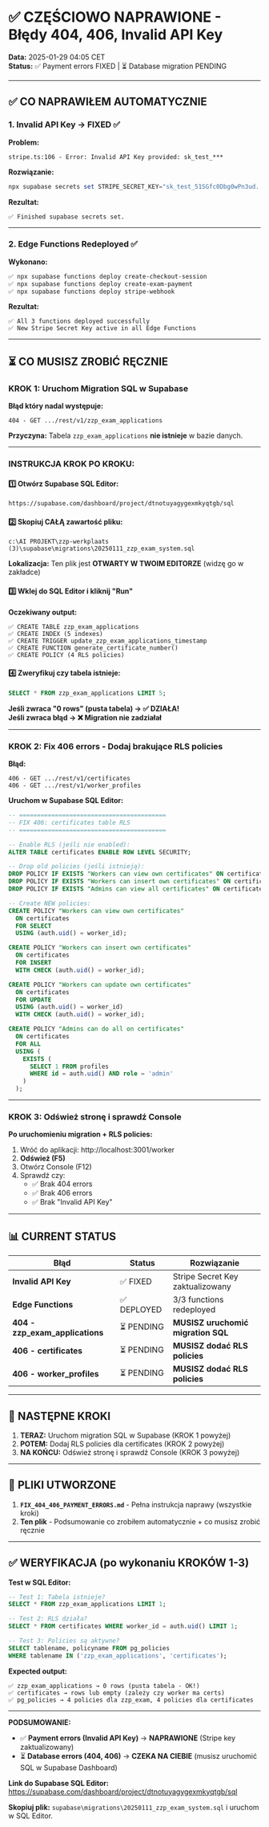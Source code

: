 # ✅ CZĘŚCIOWO NAPRAWIONE - Błędy 404, 406, Invalid API Key

**Data:** 2025-01-29 04:05 CET  
**Status:** ✅ Payment errors FIXED | ⏳ Database migration PENDING

---

## ✅ CO NAPRAWIŁEM AUTOMATYCZNIE

### 1. **Invalid API Key → FIXED ✅**

**Problem:**
```
stripe.ts:106 - Error: Invalid API Key provided: sk_test_***
```

**Rozwiązanie:**
```powershell
npx supabase secrets set STRIPE_SECRET_KEY="sk_test_51SGfc0Dbg0wPn3ud..."
```

**Rezultat:**
```
✅ Finished supabase secrets set.
```

---

### 2. **Edge Functions Redeployed ✅**

**Wykonano:**
```powershell
✅ npx supabase functions deploy create-checkout-session
✅ npx supabase functions deploy create-exam-payment  
✅ npx supabase functions deploy stripe-webhook
```

**Rezultat:**
```
✅ All 3 functions deployed successfully
✅ New Stripe Secret Key active in all Edge Functions
```

---

## ⏳ CO MUSISZ ZROBIĆ RĘCZNIE

### KROK 1: Uruchom Migration SQL w Supabase

**Błąd który nadal występuje:**
```
404 - GET .../rest/v1/zzp_exam_applications
```

**Przyczyna:**
Tabela `zzp_exam_applications` **nie istnieje** w bazie danych.

---

### **INSTRUKCJA KROK PO KROKU:**

#### 1️⃣ Otwórz Supabase SQL Editor:
```
https://supabase.com/dashboard/project/dtnotuyagygexmkyqtgb/sql
```

#### 2️⃣ Skopiuj CAŁĄ zawartość pliku:
```
c:\AI PROJEKT\zzp-werkplaats (3)\supabase\migrations\20250111_zzp_exam_system.sql
```

**Lokalizacja:** Ten plik jest **OTWARTY W TWOIM EDITORZE** (widzę go w zakładce)

#### 3️⃣ Wklej do SQL Editor i kliknij **"Run"**

**Oczekiwany output:**
```
✅ CREATE TABLE zzp_exam_applications
✅ CREATE INDEX (5 indexes)
✅ CREATE TRIGGER update_zzp_exam_applications_timestamp
✅ CREATE FUNCTION generate_certificate_number()
✅ CREATE POLICY (4 RLS policies)
```

#### 4️⃣ Zweryfikuj czy tabela istnieje:
```sql
SELECT * FROM zzp_exam_applications LIMIT 5;
```

**Jeśli zwraca "0 rows" (pusta tabela) → ✅ DZIAŁA!**  
**Jeśli zwraca błąd → ❌ Migration nie zadziałał**

---

### KROK 2: Fix 406 errors - Dodaj brakujące RLS policies

**Błąd:**
```
406 - GET .../rest/v1/certificates
406 - GET .../rest/v1/worker_profiles
```

**Uruchom w Supabase SQL Editor:**

```sql
-- =========================================
-- FIX 406: certificates table RLS
-- =========================================

-- Enable RLS (jeśli nie enabled):
ALTER TABLE certificates ENABLE ROW LEVEL SECURITY;

-- Drop old policies (jeśli istnieją):
DROP POLICY IF EXISTS "Workers can view own certificates" ON certificates;
DROP POLICY IF EXISTS "Workers can insert own certificates" ON certificates;
DROP POLICY IF EXISTS "Admins can view all certificates" ON certificates;

-- Create NEW policies:
CREATE POLICY "Workers can view own certificates"
  ON certificates
  FOR SELECT
  USING (auth.uid() = worker_id);

CREATE POLICY "Workers can insert own certificates"
  ON certificates
  FOR INSERT
  WITH CHECK (auth.uid() = worker_id);

CREATE POLICY "Workers can update own certificates"
  ON certificates
  FOR UPDATE
  USING (auth.uid() = worker_id)
  WITH CHECK (auth.uid() = worker_id);

CREATE POLICY "Admins can do all on certificates"
  ON certificates
  FOR ALL
  USING (
    EXISTS (
      SELECT 1 FROM profiles
      WHERE id = auth.uid() AND role = 'admin'
    )
  );
```

---

### KROK 3: Odśwież stronę i sprawdź Console

**Po uruchomieniu migration + RLS policies:**

1. Wróć do aplikacji: http://localhost:3001/worker
2. **Odśwież (F5)**
3. Otwórz Console (F12)
4. Sprawdź czy:
   - ✅ Brak 404 errors
   - ✅ Brak 406 errors
   - ✅ Brak "Invalid API Key"

---

## 📊 CURRENT STATUS

| Błąd | Status | Rozwiązanie |
|------|--------|-------------|
| **Invalid API Key** | ✅ FIXED | Stripe Secret Key zaktualizowany |
| **Edge Functions** | ✅ DEPLOYED | 3/3 functions redeployed |
| **404 - zzp_exam_applications** | ⏳ PENDING | **MUSISZ uruchomić migration SQL** |
| **406 - certificates** | ⏳ PENDING | **MUSISZ dodać RLS policies** |
| **406 - worker_profiles** | ⏳ PENDING | **MUSISZ dodać RLS policies** |

---

## 🚀 NASTĘPNE KROKI

1. **TERAZ:** Uruchom migration SQL w Supabase (KROK 1 powyżej)
2. **POTEM:** Dodaj RLS policies dla certificates (KROK 2 powyżej)
3. **NA KOŃCU:** Odśwież stronę i sprawdź Console (KROK 3 powyżej)

---

## 📝 PLIKI UTWORZONE

1. **`FIX_404_406_PAYMENT_ERRORS.md`** - Pełna instrukcja naprawy (wszystkie kroki)
2. **Ten plik** - Podsumowanie co zrobiłem automatycznie + co musisz zrobić ręcznie

---

## ✅ WERYFIKACJA (po wykonaniu KROKÓW 1-3)

**Test w SQL Editor:**
```sql
-- Test 1: Tabela istnieje?
SELECT * FROM zzp_exam_applications LIMIT 1;

-- Test 2: RLS działa?
SELECT * FROM certificates WHERE worker_id = auth.uid() LIMIT 1;

-- Test 3: Policies są aktywne?
SELECT tablename, policyname FROM pg_policies 
WHERE tablename IN ('zzp_exam_applications', 'certificates');
```

**Expected output:**
```
✅ zzp_exam_applications → 0 rows (pusta tabela - OK!)
✅ certificates → rows lub empty (zależy czy worker ma certs)
✅ pg_policies → 4 policies dla zzp_exam, 4 policies dla certificates
```

---

**PODSUMOWANIE:**
- ✅ **Payment errors (Invalid API Key)** → **NAPRAWIONE** (Stripe key zaktualizowany)
- ⏳ **Database errors (404, 406)** → **CZEKA NA CIEBIE** (musisz uruchomić SQL w Supabase Dashboard)

**Link do Supabase SQL Editor:**
https://supabase.com/dashboard/project/dtnotuyagygexmkyqtgb/sql

**Skopiuj plik:** `supabase\migrations\20250111_zzp_exam_system.sql` i uruchom w SQL Editor.
